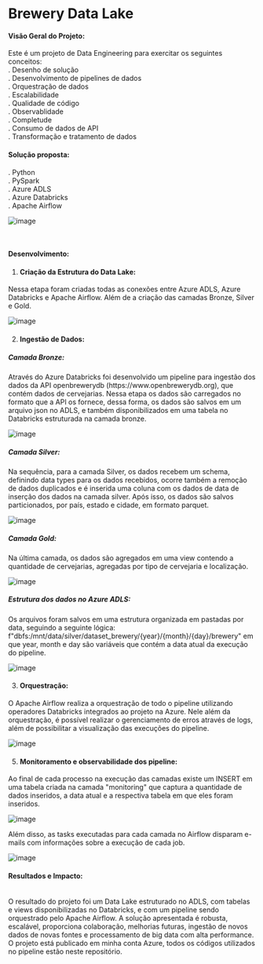 # Brewery Data Lake

<h4>Visão Geral do Projeto:</h4>
Este é um projeto de Data Engineering para exercitar os seguintes conceitos:<br>
. Desenho de solução<br>
. Desenvolvimento de pipelines de dados<br>
. Orquestração de dados<br>
. Escalabilidade<br>
. Qualidade de código<br>
. Observablidade<br>
. Completude<br>
. Consumo de dados de API<br>
. Transformação e tratamento de dados<br>

<h4>Solução proposta:</h4>
. Python<br>
. PySpark<br>
. Azure ADLS<br>
. Azure Databricks<br>
. Apache Airflow<br>

![image](https://github.com/vinicius-nisidozi/data-lake-brewery/assets/113652441/4247df17-bc6d-4c4c-9dd9-33b3bfb754a9)

<br><h4>Desenvolvimento:</h4>
1. <h4>Criação da Estrutura do Data Lake:</h4>
Nessa etapa foram criadas todas as conexões entre Azure ADLS, Azure Databricks e Apache Airflow. Além de a criação das camadas Bronze, Silver e Gold.<br>

![image](https://github.com/vinicius-nisidozi/data-lake-brewery/assets/113652441/63bc5bd9-68a8-4765-87d9-6fb26700dad1)

2. <h4>Ingestão de Dados:</h4>
<h5>Camada Bronze:</h5>
Através do Azure Databricks foi desenvolvido um pipeline para ingestão dos dados da API openbrewerydb (https://www.openbrewerydb.org), que contém dados de cervejarias.
Nessa etapa os dados são carregados no formato que a API os fornece, dessa forma, os dados são salvos em um arquivo json no ADLS, e também disponibilizados em uma tabela no Databricks estruturada na camada bronze.<br>

![image](https://github.com/vinicius-nisidozi/data-lake-brewery/assets/113652441/7e23ad32-0381-4062-983e-abfdd3226389)


<h5>Camada Silver:</h5>
Na sequência, para a camada Silver, os dados recebem um schema, definindo data types para os dados recebidos, ocorre também a remoção de dados duplicados e é inserida uma coluna com os dados de data de inserção dos dados na camada silver.
Após isso, os dados são salvos particionados, por país, estado e cidade, em formato parquet.<br>

![image](https://github.com/vinicius-nisidozi/data-lake-brewery/assets/113652441/5a080ebd-1953-44d3-84d8-555f42a6a2d4)

<h5>Camada Gold:</h5>
Na última camada, os dados são agregados em uma view contendo a quantidade de cervejarias, agregadas por tipo de cervejaria e localização.<br>

![image](https://github.com/vinicius-nisidozi/data-lake-brewery/assets/113652441/4eaae7b5-5779-44bd-b393-54bf625513d1)

<h5>Estrutura dos dados no Azure ADLS:</h5>
Os arquivos foram salvos em uma estrutura organizada em pastadas por data, seguindo a seguinte lógica:
f"dbfs:/mnt/data/silver/dataset_brewery/{year}/{month}/{day}/brewery" em que year, month e day são variáveis que contém a data atual da execução do pipeline.<br>

![image](https://github.com/vinicius-nisidozi/data-lake-brewery/assets/113652441/1c59cc33-c7d6-4d99-840b-464cf14d3214)

3. <h4>Orquestração:</h4>
O Apache Airflow realiza a orquestração de todo o pipeline utilizando operadores Databricks integrados ao projeto na Azure.
Nele além da orquestração, é possível realizar o gerenciamento de erros através de logs, além de possibilitar a visualização das execuções do pipeline.<br>

![image](https://github.com/vinicius-nisidozi/data-lake-brewery/assets/113652441/04b24a4d-b0e0-436b-8fdb-15aff1a2dc49)

5. <h4>Monitoramento e observabilidade dos pipeline:</h4>
Ao final de cada processo na execução das camadas existe um INSERT em uma tabela criada na camada "monitoring" que captura a quantidade de dados inseridos, a data atual e a respectiva tabela em que eles foram inseridos.<br>

![image](https://github.com/vinicius-nisidozi/data-lake-brewery/assets/113652441/ded4309e-12f2-48d3-893b-56789a34cdaa)

Além disso, as tasks executadas para cada camada no Airflow disparam e-mails com informações sobre a execução de cada job.<br>

![image](https://github.com/vinicius-nisidozi/data-lake-brewery/assets/113652441/435b97df-ea10-4341-aaf0-f5466f586065)

<h4>Resultados e Impacto:</h4><br>
O resultado do projeto foi um Data Lake estruturado no ADLS, com tabelas e views disponibilizadas no Databricks, e com um pipeline sendo orquestrado pelo Apache Airflow.
A solução apresentada é robusta, escalável, proporciona colaboração, melhorias futuras, ingestão de novos dados de novas fontes e processamento de big data com alta performance.
O projeto está publicado em minha conta Azure, todos os códigos utilizados no pipeline estão neste repositório. 
